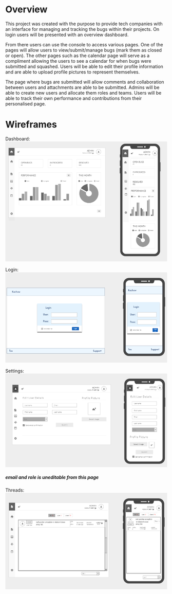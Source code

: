 # Overview
This project was created with the purpose to provide tech companies with an interface for managing and tracking the bugs within their projects. On login users will be presented with an overview dashboard. 

From there users can use the console to access various pages. One of the pages will allow users to view/submit/manage bugs (mark them as closed or open). The other pages such as the calendar page will serve as a compliment allowing the users to see a calendar for when bugs were submitted and squashed. Users will be able to edit their profile information and are able to upload profile pictures to represent themselves. 

The page where bugs are submitted will allow comments and collaboration between users and attachments are able to be submitted. 
Admins will be able to create new users and allocate them roles and teams. Users will be able to track their own performance and contributions from their personalised page.

# Wireframes
Dashboard:
![dashboard](docs/wireframes/dashboard.png)

Login:
![login](docs/wireframes/login-page.png)

Settings:
![settings](docs/wireframes/user-edit-page.png)
##### email and role is uneditable from this page

Threads:
![threads](docs/wireframes/threads-page.png)